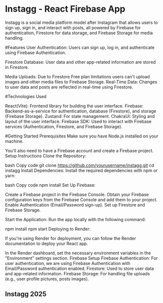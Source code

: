  # Instagg - React Firebase App
Instagg is a social media platform model after Instagram that allows users to sign up, sign in, and interact with posts, all powered by Firebase for authentication, Firestore for data storage, and Firebase Storage for media handling.

#Features
User Authentication: Users can sign up, log in, and authenticate using Firebase Authentication.


Firestore Database: User data and other app-related information are stored in Firestore.


Media Uploads: Due to Firestore Free plan limitations users can't upload images and other media files to Firebase Storage.
Real-Time Data: Changes to user data and posts are reflected in real-time using Firestore.

#Technologies Used

React(Vite): Frontend library for building the user interface.
Firebase: Backend-as-a-service for authentication, database (Firestore), and storage (Firebase Storage).
Zustand: For state management.
ChakraUI: Styling and layout of the user interface.
Firebase SDK: Used to interact with Firebase services (Authentication, Firestore, and Firebase Storage).


#Getting Started
Prerequisites
Make sure you have Node.js installed on your machine.

You'll also need to have a Firebase account and create a Firebase project.
Setup Instructions
Clone the Repository:

bash
Copy code
git clone https://github.com/yourusername/instagg.git
cd instagg
Install Dependencies: Install the required dependencies with npm or yarn:

bash
Copy code
npm install
Set Up Firebase:

Create a Firebase project in the Firebase Console.
Obtain your Firebase configuration keys from the Firebase Console and add them to your project.
Enable Authentication (Email/Password sign-up).
Set up Firestore and Firebase Storage.


Start the Application: Run the app locally with the following command:

npm install
npm start
Deploying to Render:

If you're using Render for deployment, you can follow the Render documentation to deploy your React app.

In the Render dashboard, set the necessary environment variables in the "Environment" settings section.
Firebase Setup
Firebase Authentication: For user authentication, we are using Firebase Authentication with Email/Password authentication enabled.
Firestore: Used to store user data and app-related information.
Firebase Storage: For handling file uploads (e.g., user profile pictures, posts images).
 

 ## Instagg 2025